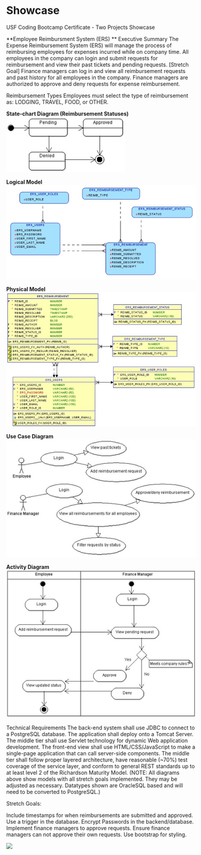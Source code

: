 # Showcase
USF Coding Bootcamp Certificate - Two Projects Showcase

**Employee Reimbursment System (ERS) ** Executive Summary The Expense Reimbursement System (ERS) will manage the process of reimbursing employees for expenses incurred while on company time. All employees in the company can login and submit requests for reimbursement and view their past tickets and pending requests. [Stretch Goal] Finance managers can log in and view all reimbursement requests and past history for all employees in the company. Finance managers are authorized to approve and deny requests for expense reimbursement.

Reimbursement Types Employees must select the type of reimbursement as: LODGING, TRAVEL, FOOD, or OTHER.

**State-chart Diagram (Reimbursement Statuses)** 
![](./imgs/state-chart.jpg)

**Logical Model**
![](./imgs/logical.jpg)

**Physical Model**
![](./imgs/physical.jpg)

**Use Case Diagram**
![](./imgs/use-case.jpg)

**Activity Diagram**
![](./imgs/activity.jpg)


Technical Requirements The back-end system shall use JDBC to connect to a PostgreSQL database. The application shall deploy onto a Tomcat Server. The middle tier shall use Servlet technology for dynamic Web application development. The front-end view shall use HTML/CSS/JavaScript to make a single-page application that can call server-side components. The middle tier shall follow proper layered architecture, have reasonable (~70%) test coverage of the service layer, and conform to general REST standards up to at least level 2 of the Richardson Maturity Model. (NOTE: All diagrams above show models with all stretch goals implemented. They may be adjusted as necessary. Datatypes shown are OracleSQL based and will need to be converted to PostgreSQL.)

Stretch Goals:

Include timestamps for when reimbursements are submitted and approved. Use a trigger in the database. Encrypt Passwords in the backend/database. Implement finance managers to approve requests. Ensure finance managers can not approve their own requests. Use bootstrap for styling.

![](./ShowcaseERSvideowithBackEnd.gif)




